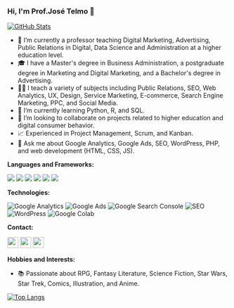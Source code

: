 ### Hi, I'm Prof.José Telmo 👋

[![GitHub Stats](https://github-readme-stats.vercel.app/api?username=josetelmo&count_private=true&show_icons=true&theme=merko)](https://github.com/josetelmo/josetelmo)

- 🔭 I’m currently a professor teaching Digital Marketing, Advertising, Public Relations in Digital, Data Science and Administration at a higher education level.
- 🎓 I have a Master's degree in Business Administration, a postgraduate degree in Marketing and Digital Marketing, and a Bachelor's degree in Advertising.
- 👨‍🏫 I teach a variety of subjects including Public Relations, SEO, Web Analytics, UX, Design, Service Marketing, E-commerce, Search Engine Marketing, PPC, and Social Media.
- 🌱 I’m currently learning Python, R, and SQL.
- 👯 I’m looking to collaborate on projects related to higher education and digital consumer behavior.
- 📈 Experienced in Project Management, Scrum, and Kanban.
- 💬 Ask me about Google Analytics, Google Ads, SEO, WordPress, PHP, and web development (HTML, CSS, JS).

**Languages and Frameworks:**

![](https://img.shields.io/badge/HTML5-E34F26?style=for-the-badge&logo=html5&logoColor=white)
![](https://img.shields.io/badge/CSS3-1572B6?style=for-the-badge&logo=css3&logoColor=white)
![](https://img.shields.io/badge/SCSS-C6538C?style=for-the-badge&logo=sass&logoColor=white)
![](https://img.shields.io/badge/JavaScript-F7DF1E?style=for-the-badge&logo=javascript&logoColor=black)
![](https://img.shields.io/badge/PHP-777BB4?style=for-the-badge&logo=php&logoColor=white)
![](https://img.shields.io/badge/Python-3776AB?style=for-the-badge&logo=python&logoColor=white)


**Technologies:**

![Google Analytics](https://img.shields.io/badge/-Google%20Analytics-000000?style=flat&logo=google-analytics)
![Google Ads](https://img.shields.io/badge/-Google%20Ads-000000?style=flat&logo=google-ads)
![Google Search Console](https://img.shields.io/badge/-Google%20Search%20Console-000000?style=flat&logo=google-search-console)
![SEO](https://img.shields.io/badge/-SEO-000000?style=flat&logo=seo)
![WordPress](https://img.shields.io/badge/-WordPress-000000?style=flat&logo=wordpress)
![Google Colab](https://img.shields.io/badge/-Google%20Colab-F9AB00?style=flat&logo=googlecolab&logoColor=white)


**Contact:**

<p>
<a href="https://www.linkedin.com/in/josetelmo/"><img src="https://img.shields.io/badge/linkedin-%231DA1F2.svg?&style=for-the-badge&logo=linkedin&logoColor=white" height=25></a>
<a href="http://lattes.cnpq.br/1618740477987281"><img src="https://img.shields.io/badge/Lattes-CNPq-blue?style=for-the-badge" height=25></a>
<a href="https://josetelmo.com.br/?utm_source=github&utm_medium=readme&utm_campaign=profile_visit"><img src="https://img.shields.io/badge/Website-josetelmo.com.br-purple?style=for-the-badge" height=25></a>
</p>

**Hobbies and Interests:**

- 📚 Passionate about RPG, Fantasy Literature, Science Fiction, Star Wars, Star Trek, Comics, Illustration, and Anime.

[![Top Langs](https://github-readme-stats.vercel.app/api/top-langs/?username=josetelmo&layout=compact&hide=java)](https://github.com/josetelmo/josetelmo/github-readme-stats)

<!--
**josetelmo/josetelmo** is a ✨ _special_ ✨ repository because its `README.md` (this file) appears on your GitHub profile.

You can use this as an inspiration to get you started!
-->
